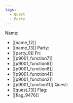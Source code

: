 ```yaml
---
tags:
  - Quest
  - Party
---
```

Name:
- [[name_12]]
- [[name_13]]
Party:
- [[party_0]]
Fn:
- [[p9001_function7]]
- [[p9001_function9]]
- [[p9001_function8]]
- [[p9001_function4]]
- [[p9001_function2]]
- [[p9001_function11]]
Quest:
- [[quest_13]]
Flag:
- [[flag_9476]]

